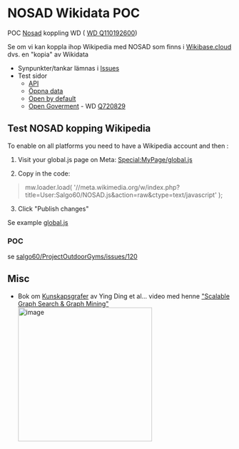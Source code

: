 # NOSAD Wikidata POC
POC [Nosad](https://nosad.se) koppling WD ( [WD Q110192600](https://www.wikidata.org/wiki/Q110192600))

Se om vi kan koppla ihop Wikipedia med NOSAD som finns i <a target=_blank href="https://sweopendata.wikibase.cloud/wiki/NOSAD">Wikibase.cloud</a> dvs. en "kopia" av Wikidata
* Synpunkter/tankar lämnas i <a href="https://github.com/salgo60/NOSAD/issues">Issues</a>
* Test sidor 
  *  [API](https://salgo60.github.io/NOSAD-POC-Wikidata/?q=Q165194)
  * [Öppna data](https://salgo60.github.io/NOSAD-POC-Wikidata/?q=Q309901)
  * [Open by default](https://salgo60.github.io/NOSAD-POC-Wikidata/?q=Q16584519)
  * [Open Goverment](https://salgo60.github.io/NOSAD-POC-Wikidata/?q=Q720829) -  WD [Q720829](https://www.wikidata.org/wiki/Q720829)
  
## Test NOSAD kopping Wikipedia

To enable on all platforms you need to have a Wikipedia account and then :

1. Visit your global.js page on Meta: [Special:MyPage/global.js](https://meta.wikimedia.org/wiki/Special:MyPage/global.js)

2. Copy in the code:

> mw.loader.load( '//meta.wikimedia.org/w/index.php?title=User:Salgo60/NOSAD.js&action=raw&ctype=text/javascript' );

3. Click "Publish changes"

Se example [global.js](https://meta.wikimedia.org/wiki/User:Salgo60/global.js)
### POC
se [salgo60/ProjectOutdoorGyms/issues/120](https://github.com/salgo60/ProjectOutdoorGyms/issues/120#issuecomment-1242183361)
## Misc
* Bok om [Kunskapsgrafer](https://kgbook.org/) av Ying Ding et al... video med henne ["Scalable Graph Search & Graph Mining"](https://watch.knowledgegraph.tech/videos/ying-ding-katana-graph-solutions-scalable-graph-search-graph-mining)
[<img width="300" alt="image" src="https://user-images.githubusercontent.com/14206509/193150119-de0c62ef-3026-4581-ab05-583cfe33f200.png">](https://kgbook.org/)
